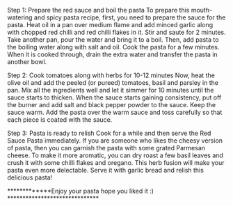Step 1: Prepare the red sauce and boil the pasta
To prepare this mouth-watering and spicy pasta recipe, first, you need to prepare the sauce for the pasta. Heat oil in a pan over medium flame and add minced garlic along with chopped red chilli and red chilli flakes in it. Stir and saute for 2 minutes. Take another pan, pour the water and bring it to a boil. Then, add pasta to the boiling water along with salt and oil. Cook the pasta for a few minutes. When it is cooked through, drain the extra water and transfer the pasta in another bowl.

Step 2: Cook tomatoes along with herbs for 10-12 minutes
Now, heat the olive oil and add the peeled (or pureed) tomatoes, basil and parsley in the pan. Mix all the ingredients well and let it simmer for 10 minutes until the sauce starts to thicken. When the sauce starts gaining consistency, put off the burner and add salt and black pepper powder to the sauce. Keep the sauce warm. Add the pasta over the warm sauce and toss carefully so that each piece is coated with the sauce.

Step 3: Pasta is ready to relish
Cook for a while and then serve the Red Sauce Pasta immediately. If you are someone who likes the cheesy version of pasta, then you can garnish the pasta with some grated Parmesan cheese. To make it more aromatic, you can dry roast a few basil leaves and crush it with some chilli flakes and oregano. This herb fusion will make your pasta even more delectable. Serve it with garlic bread and relish this delicious pasta!

  *************Enjoy your pasta hope you liked it :) ******************************

